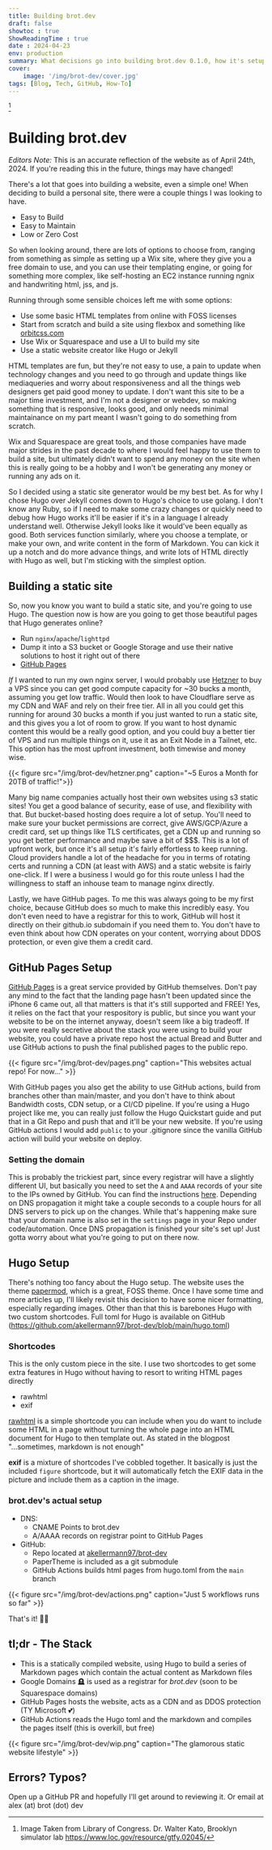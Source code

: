 ```yaml
---
title: Building brot.dev
draft: false
showtoc : true
ShowReadingTime : true
date : 2024-04-23
env: production
summary: What decisions go into building brot.dev 0.1.0, how it's setup, and the deployment pipeline.
cover:
    image: '/img/brot-dev/cover.jpg'
tags: [Blog, Tech, GitHub, How-To]
---
```

[^1]

# Building brot.dev
*Editors Note:* This is an accurate reflection of the website as of April 24th, 2024. If you're reading this in the future, things may have changed!


There's a lot that goes into building a website, even a simple one! When deciding to build a personal site, there were a couple things I was looking to have.

- Easy to Build
- Easy to Maintain
- Low or Zero Cost

So when looking around, there are lots of options to choose from, ranging from something as simple as setting up a Wix site, where they give you a free domain to use, and you can use their templating engine, or going for something more complex, like self-hosting an EC2 instance running ngnix and handwriting html, jss, and js.

Running through some sensible choices left me with some options:
- Use some basic HTML templates from online with FOSS licenses
- Start from scratch and build a site using flexbox and something like [orbitcss.com](https://orbitcss.com)
- Use Wix or Squarespace and use a UI to build my site
- Use a static website creator like Hugo or Jekyll

HTML templates are fun, but they're not easy to use, a pain to update when technology changes and you need to go through and update things like mediaqueries and worry about responsiveness and all the things web designers get paid good money to update. I don't want this site to be a major time investment, and I'm not a designer or webdev, so making something that is responsive, looks good, and only needs minimal maintainance on my part meant I wasn't going to do something from scratch. 

Wix and Squarespace are great tools, and those companies have made major strides in the past decade to where I would feel happy to use them to build a site, but ultimately didn't want to spend any money on the site when this is really going to be a hobby and I won't be generating any money or running any ads on it.

So I decided using a static site generator would be my best bet. As for why I chose Hugo over Jekyll comes down to Hugo's choice to use golang. I don't know any Ruby, so if I need to make some crazy changes or quickly need to debug how Hugo works it'll be easier if it's in a language I already understand well. Otherwise Jekyll looks like it would've been equally as good. Both services function similarly, where you choose a template, or make your own, and write content in the form of Markdown. You can kick it up a notch and do more advance things, and write lots of HTML directly with Hugo as well, but I'm sticking with the simplest option. 

## Building a static site
So, now you know you want to build a static site, and you're going to use Hugo. The question now is how are you going to get those beautiful pages that Hugo generates online?

- Run `nginx`/`apache`/`lighttpd`
- Dump it into a S3 bucket or Google Storage and use their native solutions to host it right out of there
- [GitHub Pages](https://pages.github.com)

*If* I wanted to run my own nginx server, I would probably use [Hetzner](https://hetzner.com) to buy a VPS since you can get good compute capacity for ~30 bucks a month, assuming you get low traffic. Would then look to have Cloudflare serve as my CDN and WAF and rely on their free tier. All in all you could get this running for around 30 bucks a month if you just wanted to run a static site, and this gives you a lot of room to grow. If you want to host dynamic content this would be a really good option, and you could buy a better tier of VPS and run multiple things on it, use it as an Exit Node in a Tailnet, etc. This option has the most upfront investment, both timewise and money wise.

{{< figure src="/img/brot-dev/hetzner.png" caption="~5 Euros a Month for 20TB of traffic!">}}

Many big name companies actually host their own websites using s3 static sites! You get a good balance of security, ease of use, and flexibility with that. But bucket-based hosting does require a lot of setup. You'll need to make sure your bucket permissions are correct, give AWS/GCP/Azure a credit card, set up things like TLS certificates, get a CDN up and running so you get better performance and maybe save a bit of \$\$\$. This is a lot of upfront work, but once it's all setup it's fairly effortless to keep running. Cloud providers handle a lot of the headache for you in terms of rotating certs and running a CDN (at least with AWS) and a static website is fairly one-click. If I were a business I would go for this route unless I had the willingness to staff an inhouse team to manage nginx directly.

Lastly, we have GitHub pages. To me this was always going to be my first choice, because GitHub does so much to make this incredibly easy. You don't even need to have a registrar for this to work, GitHub will host it directly on their github.io subdomain if you need them to. You don't have to even think about how CDN operates on your content, worrying about DDOS protection, or even give them a credit card.

## GitHub Pages Setup
[GitHub Pages](https://pages.github.com) is a great service provided by GitHub themselves. Don't pay any mind to the fact that the landing page hasn't been updated since the iPhone 6 came out, all that matters is that it's still supported and FREE! Yes, it relies on the fact that your respository is public, but since you want your website to be on the internet anyway, doesn't seem like a big tradeoff. If you were really secretive about the stack you were using to build your website, you could have a private repo host the actual Bread and Butter and use GitHub actions to push the final published pages to the public repo.

{{< figure src="/img/brot-dev/pages.png" caption="This websites actual repo! For now..." >}}

With GitHub pages you also get the ability to use GitHub actions, build from branches other than main/master, and you don't have to think about Bandwidth costs, CDN setup, or a CI/CD pipeline. If you're using a Hugo project like me, you can really just follow the Hugo Quickstart guide and put that in a Git Repo and push that and it'll be your new website. If you're using GitHub actions I would add `public` to your .gitignore since the vanilla GitHub action will build your website on deploy.

### Setting the domain
This is probably the trickiest part, since every registrar will have a slightly different UI, but basically you need to set the `A` and `AAAA` records of your site to the IPs owned by GitHub. You can find the instructions [here](https://docs.github.com/en/pages/configuring-a-custom-domain-for-your-github-pages-site/managing-a-custom-domain-for-your-github-pages-site#configuring-an-apex-domain). Depending on DNS propagation it might take a couple seconds to a couple hours for all DNS servers to pick up on the changes. While that's happening make sure that your domain name is also set in the `settings` page in your Repo under code/automation. Once DNS propagation is finished your site's set up! Just gotta worry about what you're going to put on there now.

## Hugo Setup
There's nothing too fancy about the Hugo setup. The website uses the theme [papermod](https://github.com/adityatelange/hugo-PaperMod), which is a great, FOSS theme. Once I have some time and more articles up, I'll likely revisit this decision to have some nicer formatting, especially regarding images. Other than that this is barebones Hugo with two custom shortcodes. Full toml for Hugo is available on GitHub (https://github.com/akellermann97/brot-dev/blob/main/hugo.toml)

### Shortcodes
This is the only custom piece in the site. I use two shortcodes to get some extra features in Hugo without having to resort to writing HTML pages directly

- rawhtml
- exif

[rawhtml](https://anaulin.org/blog/hugo-raw-html-shortcode/) is a simple shortcode you can include when you do want to include some HTML in a page without turning the whole page into an HTML document for Hugo to then template out. As stated in the blogpost "...sometimes, markdown is not enough"

**exif** is a mixture of shortcodes I've cobbled together. It basically is just the included `figure` shortcode, but it will automatically fetch the EXIF data in the picture and include them as a caption in the image.

### brot.dev's actual setup

- DNS:
    - CNAME Points to brot.dev
    - A/AAAA records on registrar point to GitHub Pages
- GitHub:
    - Repo located at [akellermann97/brot-dev](https://github.com/akellermann97/brot-dev)
    - PaperTheme is included as a git submodule
    - GitHub Actions builds html pages from hugo.toml from the `main` branch

{{< figure src="/img/brot-dev/actions.png" caption="Just 5 workflows runs so far" >}}

That's it! 🎉🎂

## tl;dr - The Stack
- This is a statically compiled website, using Hugo to build a series of Markdown pages which contain the actual content as Markdown files
- Google Domains 🪦 is used as a registrar for *brot.dev* (soon to be Squarespace domains)
- GitHub Pages hosts the website, acts as a CDN and as DDOS protection (TY Microsoft 💕)
- GitHub Actions reads the Hugo toml and the markdown and compiles the pages itself (this is overkill, but free)

{{< figure src="/img/brot-dev/wip.png" caption="The glamorous static website lifestyle" >}}

## Errors? Typos?
Open up a GitHub PR and hopefully I'll get around to reviewing it. Or email at alex (at) brot (dot) dev
[^1]: Image Taken from Library of Congress. Dr. Walter Kato, Brooklyn simulator lab https://www.loc.gov/resource/gtfy.02045/